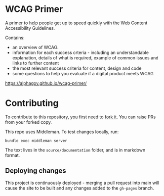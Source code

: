 # WCAG Primer

A primer to help people get up to speed quickly with the Web Content Accessibility Guidelines.

Contains:
* an overview of WCAG.
* information for each success crteria - including an understandable explanation, details of what is required, example of common issues and links to further content
* the most relevant success criteria for content, design and code
* some questions to help you evaluate if a digital product meets WCAG

https://alphagov.github.io/wcag-primer/

# Contributing

To contribute to this repository, you first need to [fork it](https://help.github.com/en/articles/fork-a-repo). You can raise PRs from your forked copy.

This repo uses Middleman. To test changes locally, run:

```bundle exec middleman server```

The text lives in the `source/documentation` folder, and is in markdown format.

## Deploying changes

This project is continuously deployed - merging a pull request into main will
cause the site to be built and any changes added to the `gh-pages` branch.
